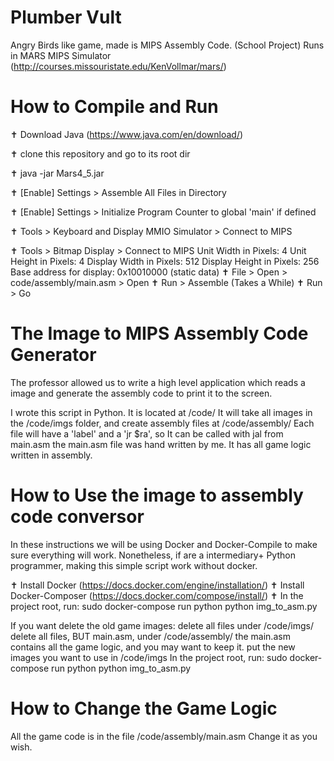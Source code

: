 # Plumber Vult
Angry Birds like game, made is MIPS Assembly Code. (School Project)
Runs in MARS MIPS Simulator (http://courses.missouristate.edu/KenVollmar/mars/)

# How to Compile and Run
✝ Download Java (https://www.java.com/en/download/) 

✝ clone this repository and go to its root dir

✝ java -jar Mars4_5.jar

✝ [Enable] Settings > Assemble All Files in Directory

✝ [Enable] Settings > Initialize Program Counter to global 'main' if defined

✝ Tools > Keyboard and Display MMIO Simulator > Connect to MIPS

✝ Tools > Bitmap Display > Connect to MIPS
    Unit Width in Pixels:     4
    Unit Height in Pixels:    4
    Display Width in Pixels:  512
    Display Height in Pixels: 256
    Base address for display: 0x10010000 (static data)
✝ File > Open > code/assembly/main.asm > Open
✝ Run > Assemble (Takes a While)
✝ Run > Go

# The Image to MIPS Assembly Code Generator 
The professor allowed us to write a high level application which reads a image and generate the assembly code to print it to the screen.

I wrote this script in Python. 
It is located at /code/
It will take all images in the /code/imgs folder, and create assembly files at /code/assembly/
Each file will have a 'label' and a 'jr $ra', so It can be called with jal from main.asm
the main.asm file was hand written by me. It has all game logic written in assembly.


# How to Use the image to assembly code conversor
In these instructions we will be using Docker and Docker-Compile to make sure everything will work.
Nonetheless, if are a intermediary+ Python programmer, making this simple script work without docker.

✝ Install Docker (https://docs.docker.com/engine/installation/)
✝ Install Docker-Composer (https://docs.docker.com/compose/install/)
✝ In the project root, run:
    sudo docker-compose run python python img_to_asm.py

If you want delete the old game images:
  delete all files under /code/imgs/
  delete all files, BUT main.asm, under /code/assembly/
    the main.asm contains all the game logic, and you may want to keep it.
  put the new images you want to use in /code/imgs
  In the project root, run:
    sudo docker-compose run python python img_to_asm.py

# How to Change the Game Logic
All the game code is in the file /code/assembly/main.asm
Change it as you wish.
